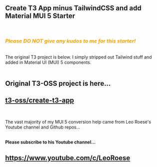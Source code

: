 ## Create T3 App minus TailwindCSS and add Material MUI 5 Starter
<br>

### <font color='orange'>***Please **DO NOT** give any kudos to me for this starter!***</font>
<br>
The original T3 project is below. I simply stripped out Tailwind stuff and added in Material UI (MUI) 5 components.
<br>
<br>

## Original T3-OSS project is here...

## [t3-oss/create-t3-app](https://github.com/t3-oss/create-t3-app)
<br>

The vast majority of my MUI 5 conversion help came from Leo Roese's Youtube channel and Github repos...
<br>
<br>

**Please subscribe to his Youtube channel...** 
<br>

## https://www.youtube.com/c/LeoRoese
<br>
<br>

